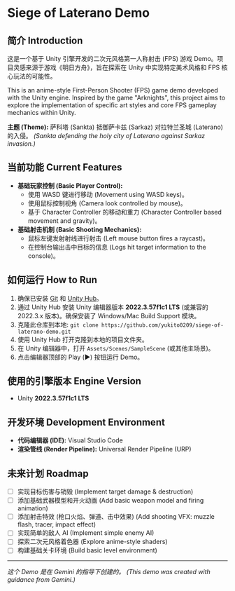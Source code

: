 # Siege of Laterano Demo

## 简介 Introduction

这是一个基于 Unity 引擎开发的二次元风格第一人称射击 (FPS) 游戏 Demo。项目灵感来源于游戏《明日方舟》，旨在探索在 Unity 中实现特定美术风格和 FPS 核心玩法的可能性。

This is an anime-style First-Person Shooter (FPS) game demo developed with the Unity engine. Inspired by the game "Arknights", this project aims to explore the implementation of specific art styles and core FPS gameplay mechanics within Unity.

**主题 (Theme):** 萨科塔 (Sankta) 抵御萨卡兹 (Sarkaz) 对拉特兰圣城 (Laterano) 的入侵。
*(Sankta defending the holy city of Laterano against Sarkaz invasion.)*

## 当前功能 Current Features

*   **基础玩家控制 (Basic Player Control):**
    *   使用 WASD 键进行移动 (Movement using WASD keys)。
    *   使用鼠标控制视角 (Camera look controlled by mouse)。
    *   基于 Character Controller 的移动和重力 (Character Controller based movement and gravity)。
*   **基础射击机制 (Basic Shooting Mechanics):**
    *   鼠标左键发射射线进行射击 (Left mouse button fires a raycast)。
    *   在控制台输出击中目标的信息 (Logs hit target information to the console)。

## 如何运行 How to Run

1.  确保已安装 [Git](https://git-scm.com/downloads) 和 [Unity Hub](https://unity.com/download)。
2.  通过 Unity Hub 安装 Unity 编辑器版本 **2022.3.57f1c1 LTS** (或兼容的 2022.3.x 版本)。确保安装了 Windows/Mac Build Support 模块。
3.  克隆此仓库到本地: `git clone https://github.com/yukito0209/siege-of-laterano-demo.git`
4.  使用 Unity Hub 打开克隆到本地的项目文件夹。
5.  在 Unity 编辑器中，打开 `Assets/Scenes/SampleScene` (或其他主场景)。
6.  点击编辑器顶部的 Play (▶️) 按钮运行 Demo。

## 使用的引擎版本 Engine Version

*   Unity **2022.3.57f1c1 LTS**

## 开发环境 Development Environment

*   **代码编辑器 (IDE):** Visual Studio Code
*   **渲染管线 (Render Pipeline):** Universal Render Pipeline (URP)

## 未来计划 Roadmap

*   [ ] 实现目标伤害与销毁 (Implement target damage & destruction)
*   [ ] 添加基础武器模型和开火动画 (Add basic weapon model and firing animation)
*   [ ] 添加射击特效 (枪口火焰、弹道、击中效果) (Add shooting VFX: muzzle flash, tracer, impact effect)
*   [ ] 实现简单的敌人 AI (Implement simple enemy AI)
*   [ ] 探索二次元风格着色器 (Explore anime-style shaders)
*   [ ] 构建基础关卡环境 (Build basic level environment)

---

*这个 Demo 是在 Gemini 的指导下创建的。*
*(This demo was created with guidance from Gemini.)*
